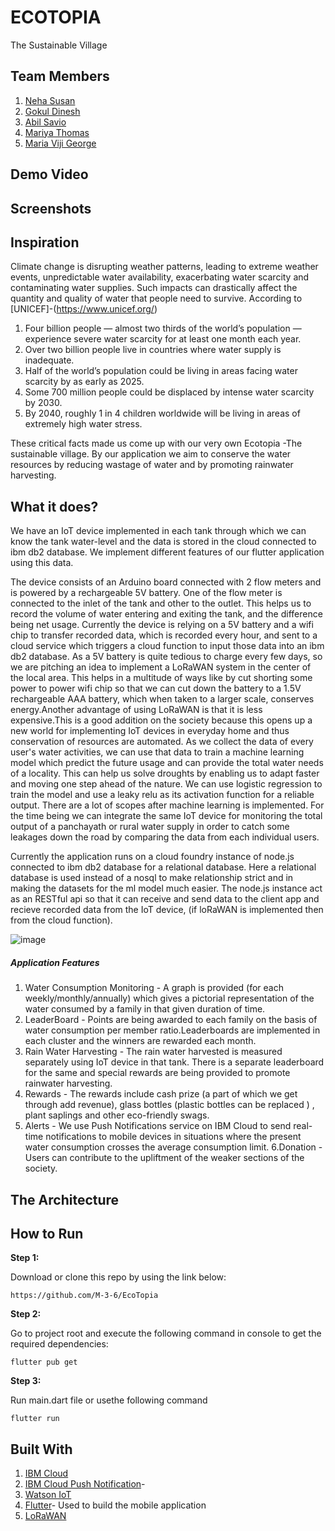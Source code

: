 # ECOTOPIA

The Sustainable Village

## Team Members

1. [Neha Susan](https://github.com/neha771)
2. [Gokul Dinesh](https://github.com/CyberFlaw)
3. [Abil Savio](https://github.com/ByteCrak07)
4. [Mariya Thomas](https://github.com/martho1172001)
5. [Maria Viji George](https://github.com/M-3-6)


## Demo Video


## Screenshots


## Inspiration

Climate change is disrupting weather patterns, leading to extreme weather events, unpredictable water availability, exacerbating water scarcity and contaminating water supplies. Such impacts can drastically affect the quantity and quality of water that people need to survive.
According to [UNICEF]-(https://www.unicef.org/) 

1. Four billion people — almost two thirds of the world’s population —  experience severe water scarcity for at least one month each year.
2. Over two billion people live in countries where water supply is inadequate.
3. Half of the world’s population could be living in areas facing water scarcity by as early as 2025.
4. Some 700 million people could be displaced by intense water scarcity by 2030.
5. By 2040, roughly 1 in 4 children worldwide will be living in areas of extremely high water stress.


These critical facts made us come up with our very own Ecotopia -The sustainable village. By our application we aim to conserve the water resources by reducing wastage of water and by promoting rainwater harvesting.

## What it does?

We have an IoT device implemented in each tank through which we can know the tank water-level and the data is stored in the cloud connected to ibm db2 database. We implement different features of our flutter application using this data.

The device consists of an Arduino board connected with 2 flow meters and is powered by a rechargeable 5V battery. One of the flow meter is connected to the inlet of the tank and other to the outlet. This helps us to record the volume of water entering and exiting the tank, and the difference being net usage. Currently the device is relying on a 5V battery and a wifi chip to transfer recorded data, which is recorded every hour, and sent to a cloud service which triggers a cloud function to input those data into an ibm db2 database. As a 5V battery is quite tedious to charge every few days, so we are pitching an idea to implement a LoRaWAN system in the center of the local area. This helps in a multitude of ways like by cut shorting some power to power wifi chip so that we can cut down the battery to a 1.5V rechargeable AAA battery, which when taken to a larger scale, conserves energy.Another advantage of using LoRaWAN is that it is less expensive.This is a good addition on the society because this opens up a new world for implementing IoT devices in everyday home and thus conservation of resources are automated.
As we collect the data of every user's water activities, we can use that data to train a machine learning model which predict the future usage and can provide the total water needs of a locality. This can help us solve droughts by enabling us to adapt faster and moving one step ahead of the nature. We can use logistic regression to train the model and use a leaky relu as its activation function for a reliable output. There are a lot of scopes after machine learning is implemented. For the time being we can integrate the same IoT device for monitoring the total output of a panchayath or rural water supply in order to catch some leakages down the road by comparing the data from each individual users.

Currently the application runs on a cloud foundry instance of node.js connected to ibm db2 database for a relational database. Here a relational database is used instead of a nosql to make relationship strict and in making the datasets for the ml model much easier. The node.js instance act as an RESTful api so that it can receive and send data to the client app and recieve recorded data from the IoT device, (if loRaWAN is implemented then from the cloud function).

![image](https://user-images.githubusercontent.com/63166735/122546895-0cc18380-d04d-11eb-9216-7f1f89d16c23.png)


##### Application Features

1. Water Consumption Monitoring - A graph is provided (for each weekly/monthly/annually) which gives a pictorial representation of the water consumed by a family in that given duration of time.
2. LeaderBoard - Points are being awarded to each family  on the basis of water consumption per member ratio.Leaderboards are implemented in each cluster and the winners are rewarded each month.
3. Rain Water Harvesting - The rain water harvested is measured separately using IoT device in that tank. There is a separate leaderboard for the same and special rewards are being provided to promote rainwater harvesting.
4. Rewards - The rewards include cash prize (a part of which we get through add revenue), glass bottles (plastic bottles can be replaced ) , plant saplings and other eco-friendly swags.
5. Alerts - We use Push Notifications service on IBM Cloud to send real-time notifications to mobile devices in situations where the present water consumption crosses the average consumption limit.
6.Donation - Users can contribute to the upliftment of the weaker sections of the society. 

## The Architecture

## How to Run
**Step 1:**

Download or clone this repo by using the link below:

```
https://github.com/M-3-6/EcoTopia
```

**Step 2:**

Go to project root and execute the following command in console to get the required dependencies: 

```
flutter pub get 
```

**Step 3:**

Run main.dart file or usethe following command

```
flutter run
```

## Built With

1. [IBM Cloud](https://cloud.ibm.com)
2. [IBM Cloud Push Notification](https://cloud.ibm.com/catalog/services/push-notifications)- 
3. [Watson IoT](https://www.ibm.com/cloud/internet-of-things)
4. [Flutter](https://flutter.dev/)- Used to build the mobile application
5. [LoRaWAN](https://lora-alliance.org/about-lorawan/)


